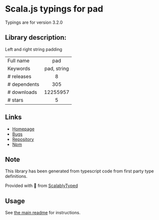 
# Scala.js typings for pad

Typings are for version 3.2.0

## Library description:
Left and right string padding

|                    |                 |
| ------------------ | :-------------: |
| Full name          | pad |
| Keywords           | pad, string |
| # releases         | 8 |
| # dependents       | 305 |
| # downloads        | 12255957 |
| # stars            | 5 |

## Links
- [Homepage](https://github.com/adaltas/node-pad)
- [Bugs](https://github.com/adaltas/node-pad/issues)
- [Repository](https://github.com/adaltas/node-pad)
- [Npm](https://www.npmjs.com/package/pad)
    


## Note
This library has been generated from typescript code from first party type definitions.

Provided with :purple_heart: from [ScalablyTyped](https://github.com/oyvindberg/ScalablyTyped)

## Usage
See [the main readme](../../readme.md) for instructions.


